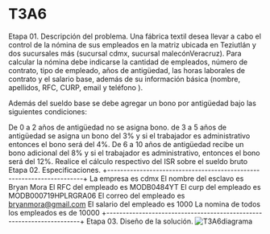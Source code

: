 # T3A6
Etapa 01. Descripción del problema.
Una fábrica textil desea llevar a cabo el control de la nómina de sus empleados en la matriz ubicada en Teziutlán y dos sucursales más (sucursal cdmx, sucursal malecónVeracruz). Para calcular la nómina debe indicarse la cantidad de empleados, número de contrato, tipo de empleado, años de antigüedad, las horas laborales de contrato y el salario base, además de su información básica (nombre, apellidos, RFC, CURP, email y teléfono ).

Además del sueldo base se debe agregar un bono por antigüedad bajo las siguientes condiciones:

De 0 a 2 años de antigüedad no se asigna bono. de 3 a 5 años de antigüedad se asigna un bono del 3% y si el trabajador es administrativo entonces el bono será del 4%. De 6 a 10 años de antigüedad recibe un bono adicional del 8% y si el trabajador es administrativo, entonces el bono será del 12%. Realice el cálculo respectivo del ISR sobre el sueldo bruto
Etapa 02. Especificaciones.
+----------------------------------------------------------------------+
La empresa es cdmx
El nombre del esclavo es Bryan Mora
El RFC del empleado es MODB0484YT
El curp del empleado es MODB000719HPLRGRA06
El correo del empleado es bryanmora@gmail.com
El salario del empleado es 1000
La nomina de todos los empleados es de 10000
+----------------------------------------------------------------------+
Etapa 03. Diseño de la solución.
![T3A6diagrama](https://user-images.githubusercontent.com/115474798/206441674-d218a88c-a50f-4277-a088-841ba26fdbb8.png)


